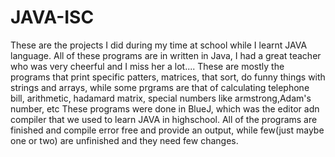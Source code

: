 # JAVA-ISC
These are the projects I did during my time at school while I learnt JAVA language. All of these programs are in written in Java, I had a great teacher who was very cheerful and I miss her a lot....
These are mostly the programs that print specific patters, matrices, that sort, do funny things with strings and arrays, while some prgrams are that of calculating telephone bill, arithmetic, hadamard matrix, special numbers like armstrong,Adam's number, etc
These programs were done in BlueJ, which was the editor adn compiler that we used to learn JAVA in highschool.
All of the programs are finished and compile error free and provide an output, while few(just maybe one or two) are unfinished and they need few changes.
